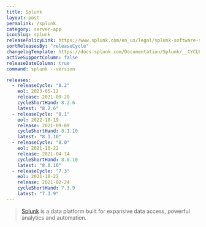 ```yaml
---
title: Splunk
layout: post
permalink: /splunk
category: server-app
iconSlug: splunk
releasePolicyLink: https://www.splunk.com/en_us/legal/splunk-software-support-policy.html
sortReleasesBy: "releaseCycle"
changelogTemplate: https://docs.splunk.com/Documentation/Splunk/__CYCLE_SHORT_HAND__/ReleaseNotes/MeetSplunk
activeSupportColumn: false
releaseDateColumn: true
command: splunk --version

releases:
  - releaseCycle: "8.2"
    eol: 2023-05-12
    release: 2021-09-20
    cycleShortHand: 8.2.6
    latest: "8.2.6"
  - releaseCycle: "8.1"
    eol: 2022-10-19
    release: 2021-09-09
    cycleShortHand: 8.1.10
    latest: "8.1.10"
  - releaseCycle: "8.0"
    eol: 2021-10-22
    release: 2021-04-14
    cycleShortHand: 8.0.10
    latest: "8.0.10"
  - releaseCycle: "7.3"
    eol: 2021-10-22
    release: 2021-02-24
    cycleShortHand: 7.3.9
    latest: "7.3.9"
---
```


> [Splunk](https://www.splunk.com/) is a data platform built for expansive data access, powerful analytics and automation.
